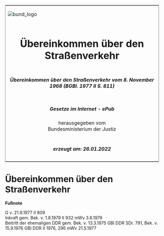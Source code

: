 <span id="DECKBLATT.html"></span>

<table border="0" frame="border" width="100%">

<tr valign="top">

<td align="left">

![bund\_logo](BfJ_2021_Web_de_de.gif)

</td>

<td align="right">

 

</td>

</tr>

<tr align="center" valign="middle">

<td colspan="2">

# Übereinkommen über den Straßenverkehr

</td>

</tr>

<tr align="center" valign="middle">

<td colspan="2">

##### Übereinkommen über den Straßenverkehr vom 8. November 1968 (BGBl. 1977 II S. 811)

</td>

</tr>

<tr align="center" valign="middle">

<td colspan="2">

  
  

##### Gesetze im Internet - ePub  
  
herausgegeben vom  
Bundesministerium der Justiz

</td>

</tr>

<tr align="center" valign="bottom">

<td colspan="2">

  
  

##### erzeugt am: 26.01.2022

</td>

</tr>

</table>

<span id="BJNR208110977.html"></span>

# Übereinkommen über den Straßenverkehr

<div>

  
**Fußnote**

<div class="jnhtml">

<div>

<div class="jurAbsatz">

G v. 21.9.1977 II 809  
Inkraft gem. Bek. v. 1.8.1979 II 932 mWv 3.8.1979  
Beitritt der ehemaligen DDR gem. Bek. v. 13.3.1975 GBl DDR SDr. 791,
Bek. v. 15.9.1976 GBl DDR II 1976, 296 mWv 21.5.1977

</div>

</div>

</div>

</div>
